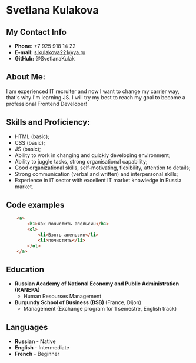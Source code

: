 # Svetlana Kulakova

## My Contact Info
* **Phone:** +7 925 918 14 22
* **E-mail:** s.kulakova221@ya.ru
* **GitHub:** @SvetlanaKulak

## About Me:
I am experienced IT recruiter and now I want to change my carrier way, that's why I'm learning JS. I will try my best to reach my goal to become a professional Frontend Developer!

## Skills and Proficiency:
* HTML (basic);
* CSS (basic);
* JS (basic);
* Ability to work in changing and quickly developing environment;
* Ability to juggle tasks, strong organisational capability;
* Good organizational skills, self-motivating, flexibility, attention to details;
* Strong communication (verbal and written) and interpersonal skills;
* Experience in IT sector with excellent IT market knowledge in Russia market.

## Code examples
```html
    <a>
        <h1>как почистить апельсин</h1>
        <ol>
            <li>Взять апельсин</li>
            <li>почистить</li>
        </ol>
    </a>
```
## Education
* **Russian Academy of National Economy and Public Administration (RANEPA)**
  * Human Resourses Management
* **Burgundy School of Business (BSB)** (France, Dijon)
  * Management (Exchange program for 1 semestre, English track)

## Languages
* **Russian** - Native
* **English** - Intermediate
* **French** - Beginner
